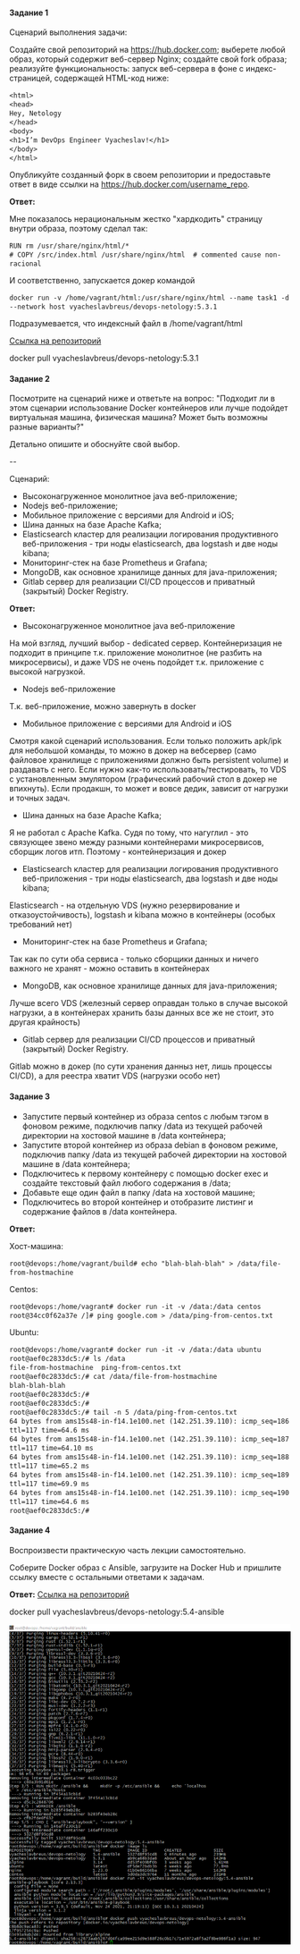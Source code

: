 #### Задание 1

Сценарий выполнения задачи:

Создайте свой репозиторий на https://hub.docker.com;
выберете любой образ, который содержит веб-сервер Nginx;
создайте свой fork образа;
реализуйте функциональность: запуск веб-сервера в фоне с индекс-страницей, содержащей HTML-код ниже:

```
<html>
<head>
Hey, Netology
</head>
<body>
<h1>I’m DevOps Engineer Vyacheslav!</h1>
</body>
</html>
```
Опубликуйте созданный форк в своем репозитории и предоставьте ответ в виде ссылки на https://hub.docker.com/username_repo.


**Ответ:**

Мне показалось нерациональным жестко "хардкодить" страницу внутри образа, поэтому сделал так:

```
RUN rm /usr/share/nginx/html/*
# COPY /src/index.html /usr/share/nginx/html  # commented cause non-racional
```
И соответственно, запускается докер командой

```
docker run -v /home/vagrant/html:/usr/share/nginx/html --name task1 -d --network host vyacheslavbreus/devops-netology:5.3.1
```
Подразумевается, что индексный файл в /home/vagrant/html

[Ссылка на репозиторий](https://hub.docker.com/r/vyacheslavbreus/devops-netology/tags)

docker pull vyacheslavbreus/devops-netology:5.3.1

#### Задание 2

Посмотрите на сценарий ниже и ответьте на вопрос: "Подходит ли в этом сценарии использование Docker контейнеров или лучше подойдет виртуальная машина, физическая машина? Может быть возможны разные варианты?"

Детально опишите и обоснуйте свой выбор.

--

Сценарий:

* Высоконагруженное монолитное java веб-приложение;
* Nodejs веб-приложение;
* Мобильное приложение c версиями для Android и iOS;
* Шина данных на базе Apache Kafka;
* Elasticsearch кластер для реализации логирования продуктивного веб-приложения - три ноды elasticsearch, два logstash и две ноды kibana;
* Мониторинг-стек на базе Prometheus и Grafana;
* MongoDB, как основное хранилище данных для java-приложения;
* Gitlab сервер для реализации CI/CD процессов и приватный (закрытый) Docker Registry.

**Ответ:**

* Высоконагруженное монолитное java веб-приложение

На мой взгляд, лучший выбор - dedicated сервер. Контейнеризация не подходит в принципе т.к. приложение монолитное (не разбить на микросервисы), и даже VDS не очень подойдет т.к. приложение с высокой нагрузкой.

* Nodejs веб-приложение

Т.к. веб-приложение, можно завернуть в docker

* Мобильное приложение c версиями для Android и iOS

Смотря какой сценарий использования. Если только положить apk/ipk для небольшой команды, то можно в докер на вебсервер (само файловое хранилище с приложениями должно быть persistent volume) и раздавать с него. Если нужно как-то использовать/тестировать, то VDS с установленным эмулятором (графический рабочий стол в докер не впихнуть). Если продакшн, то может и вовсе дедик, зависит от нагрузки и точных задач.

* Шина данных на базе Apache Kafka;

Я не работал с Apache Kafka. Судя по тому, что нагуглил - это связующее звено между разными контейнерами микросервисов, сборщик логов итп. Поэтому - контейнеризация и докер

* Elasticsearch кластер для реализации логирования продуктивного веб-приложения - три ноды elasticsearch, два logstash и две ноды kibana;

Elasticsearch - на отдельную VDS (нужно резервирование и отказоустойчивость), logstash и kibana можно в контейнеры (особых требований нет)

* Мониторинг-стек на базе Prometheus и Grafana;

Так как по сути оба сервиса - только сборщики данных и ничего важного не хранят - можно оставить в контейнерах

* MongoDB, как основное хранилище данных для java-приложения;

Лучше всего VDS (железный сервер оправдан только в случае высокой нагрузки, а в контейнерах хранить базы данных все же не стоит, это другая крайность)

* Gitlab сервер для реализации CI/CD процессов и приватный (закрытый) Docker Registry.

Gitlab можно в докер (по сути хранения данныз нет, лишь процессы CI/CD), а для реестра хватит VDS (нагрузки особо нет) 

#### Задание 3

* Запустите первый контейнер из образа centos c любым тэгом в фоновом режиме, подключив папку /data из текущей рабочей директории на хостовой машине в /data контейнера;
* Запустите второй контейнер из образа debian в фоновом режиме, подключив папку /data из текущей рабочей директории на хостовой машине в /data контейнера;
* Подключитесь к первому контейнеру с помощью docker exec и создайте текстовый файл любого содержания в /data;
* Добавьте еще один файл в папку /data на хостовой машине;
* Подключитесь во второй контейнер и отобразите листинг и содержание файлов в /data контейнера.

**Ответ:**

Хост-машина:

```
root@devops:/home/vagrant/build# echo "blah-blah-blah" > /data/file-from-hostmachine

```

Centos:

```
root@devops:/home/vagrant# docker run -it -v /data:/data centos
root@34cc0f62a37e /]# ping google.com > /data/ping-from-centos.txt

```

Ubuntu:

```
root@devops:/home/vagrant# docker run -it -v /data:/data ubuntu
root@aef0c2833dc5:/# ls /data
file-from-hostmachine  ping-from-centos.txt
root@aef0c2833dc5:/# cat /data/file-from-hostmachine
blah-blah-blah
root@aef0c2833dc5:/#
root@aef0c2833dc5:/#
root@aef0c2833dc5:/# tail -n 5 /data/ping-from-centos.txt
64 bytes from ams15s48-in-f14.1e100.net (142.251.39.110): icmp_seq=186 ttl=117 time=64.6 ms
64 bytes from ams15s48-in-f14.1e100.net (142.251.39.110): icmp_seq=187 ttl=117 time=64.10 ms
64 bytes from ams15s48-in-f14.1e100.net (142.251.39.110): icmp_seq=188 ttl=117 time=65.2 ms
64 bytes from ams15s48-in-f14.1e100.net (142.251.39.110): icmp_seq=189 ttl=117 time=69.9 ms
64 bytes from ams15s48-in-f14.1e100.net (142.251.39.110): icmp_seq=190 ttl=117 time=64.6 ms
root@aef0c2833dc5:/#

```


#### Задание 4

Воспроизвести практическую часть лекции самостоятельно.

Соберите Docker образ с Ansible, загрузите на Docker Hub и пришлите ссылку вместе с остальными ответами к задачам.

**Ответ:**
[Ссылка на репозиторий](https://hub.docker.com/r/vyacheslavbreus/devops-netology/tags)

docker pull vyacheslavbreus/devops-netology:5.4-ansible

<img src="img\pic2.png">
